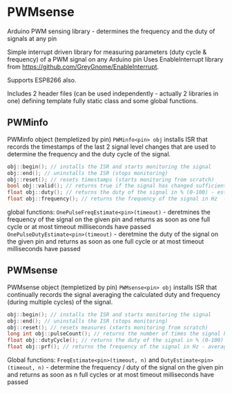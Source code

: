 # PWMsense
Arduino PWM sensing library - determines the frequency and the duty of signals at any pin

Simple interrupt driven library for measuring parameters (duty cycle & frequency) of a PWM signal on any Arduino pin 
Uses EnableInterrupt library from https://github.com/GreyGnome/EnableInterrupt.

Supports ESP8266 also.

Includes 2 header files (can be used independently - actually 2 libraries in one) defining template fully static class and some global functions.

## PWMinfo 

PWMinfo object (templetized by pin) `PWMinfo<pin> obj` installs ISR that records the timestamps of the last 2 signal level changes that are used to determine the frequency and the duty cycle of the signal. 
  
  ```C
  obj::begin(); // installs the ISR and starts monitoring the signal
  obj::end(); // uninstalls the ISR (stops monitoring)
  obj::reset(); // resets timestamps (starts monitoring from scratch)
  bool obj::valid(); // returns true if the signal has changed sufficient times in order to determine the frequency and the duty 
  float obj::duty(); // returns the duty of the signal in % (0-100) - estimate using the timings of the last cycle only
  float obj::frequency(); // returns the frequency of the signal in Hz  - estimate using the timings of the last cycle only
  ```
  
  global functions:
  `OnePulseFreqEstimate<pin>(timeout)` - deretmines the frequency of the signal on the given pin and returns as soon as one full cycle or at most timeout milliseconds have passed
  `OnePulseDutyEstimate<pin>(timeout)` - deretmine the duty of the signal on the given pin and returns as soon as one full cycle or at most timeout milliseconds have passed
  
## PWMsense

PWMsense object (templetized by pin) `PWMsense<pin> obj` installs ISR that continually records the signal averaging the calculated duty and frequency (during multiple cycles) of the signal. 
  
  ```C
  obj::begin(); // installs the ISR and starts monitoring the signal
  obj::end(); // uninstalls the ISR (stops monitoring)
  obj::reset(); // resets measures (starts monitoring from scratch)
  long int obj::pulseCount(); // returns the number of times the signal has changed (either raised or fallen) since the begin or reset has been called 
  float obj::dutyCycle(); // returns the duty of the signal in % (0-100) - averaged over all cycles since reset
  float obj::prf(); // returns the frequency of the signal in Hz - averaged over all cycles since reset
  ```
  
  Global functions:
  `FreqEstimate<pin>(timeout, n)` and `DutyEstimate<pin>(timeout, n)` - determine the frequency / duty of the signal on the given pin and returns as soon as n full cycles or at most timeout milliseconds have passed
  
